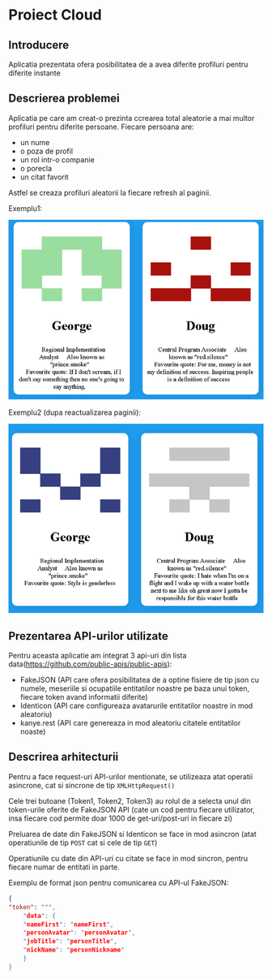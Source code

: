 
# Proiect Cloud
## Introducere
Aplicatia prezentata ofera posibilitatea de a avea diferite profiluri pentru diferite instante
## Descrierea problemei
Aplicatia pe care am creat-o prezinta ccrearea total aleatorie a mai multor profiluri pentru diferite persoane.
Fiecare persoana are:
* un nume
* o poza de profil
* un rol intr-o companie
* o porecla
* un citat favorit

Astfel se creaza profiluri aleatorii la fiecare refresh al paginii.

Exemplu1:

![img1](Img/Screenshot_1.png)

Exemplu2 (dupa reactualizarea paginii):

![img2](Img/Screenshot_2.png)
## Prezentarea API-urilor utilizate

Pentru aceasta aplicatie am integrat 3 api-uri din lista data(https://github.com/public-apis/public-apis):

* FakeJSON (API care ofera posibilitatea de a optine fisiere de tip json cu numele, meseriile si ocupatiile entitatilor noastre pe baza unui token, fiecare token avand informatii diferite)
* Identicon (API care configureaza avatarurile entitatilor noastre in mod aleatoriu)
* kanye.rest (API care genereaza in mod aleatoriu citatele entitatilor noaste)

## Descrirea arhitecturii

Pentru a face request-uri API-urilor mentionate, se utilizeaza atat operatii asincrone, cat si sincrone de tip ```XMLHttpRequest()```

Cele trei butoane (Token1, Token2, Token3) au rolul de a selecta unul din token-urile oferite de FakeJSON API (cate un cod pentru fiecare utilizator, insa fiecare cod permite doar 1000 de get-uri/post-uri in fiecare zi)

Preluarea de date din FakeJSON si Identicon se face in mod asincron (atat operatiunile de tip ```POST``` cat si cele de tip ```GET```)

Operatiunile cu date din API-uri cu citate se face in mod sincron, pentru fiecare numar de entitati in parte.

Exemplu de format json pentru comunicarea cu API-ul FakeJSON:
```json
{
"token": """,
    "data": {
	"nameFirst": "nameFirst",
	"personAvatar": "personAvatar",
	"jobTitle": "personTitle",
	"nickName": "personNickname"
	}
}
```